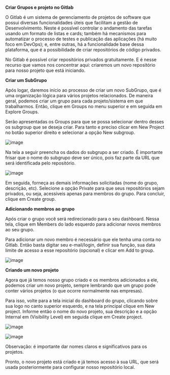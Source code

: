 **Criar Grupos e projeto no Gitlab**

O Gitlab é um sistema de gerenciamento de projetos de software que possui diversas funcionalidades úteis que facilitam a gestão de Desenvolvimento. Neste é possível controlar o andamento das tarefas usando um formato de listas e cards; também há mecanismos para automatizar o processo de testes e publicação das aplicações (há muito foco em DevOps); e, entre outras, há a funcionalidade base dessa plataforma, que é a possibilidade de criar repositórios de código privados.

No Gitlab é possível criar repositórios privados gratuitamente. E é nesse recurso que vamos nos concentrar aqui: criaremos um novo repositório para nosso projeto que está iniciando.

**Criar um SubGrupo**

Após logar, daremos início ao processo de criar um novo SubGrupo, que é uma organização lógica para vários projetos relacionados. De maneira geral, podemos criar um grupo para cada projeto/sistema em que trabalharmos. Então, clique em Groups no menu superior e em seguida em Explore Groups.

Serão apresentadas os Groups para que se possa selecionar dentro desses os subgroup que se deseja criar. Para tanto e preciso clicar em New Project no botão superior direito e selecionar a opção New subgroup.

![image](uploads/f0bc1ee4f8073dddcb14a76c6d5d576b/image.png)

Na tela a seguir preencha os dados do subgrupo a ser criado. É importante frisar que o nome do subgrupo deve ser único, pois faz parte da URL que será identificada pelo repositório. 

![image](uploads/68f3358c44e7e80d127639ff9ebb73c4/image.png)

Em seguida, forneça as demais informações solicitadas (nome do grupo, descrição, etc). Selecione a opção Private para que seus repositórios sejam privados, ou seja, acessíveis apenas para membros do grupo. Para concluir, clique em Create group.

**Adicionando membros ao grupo**

Após criar o grupo você será redirecionado para o seu dashboard. Nessa tela, clique em Members do lado esquerdo para adicionar novos membros ao seu grupo.

Para adicionar um novo membro é necessário que ele tenha uma conta no Gitlab. Então basta digitar seu e-mail/login, definir sua função, sua data limite de acesso a esse repositório (opcional) e clicar em Add to group.

![image](uploads/7e85d7682ccfa5ad4d4b0be16e38154a/image.png)

**Criando um novo projeto**

Agora que já temos nosso grupo criado e os membros adicionados a ele, podemos criar um novo projeto, sempre lembrando que um grupo pode conter vários projetos (o que ocorre normalmente nas empresas).

Para isso, volte para a tela inicial do dashboard do grupo, clicando sobre sua logo no canto superior esquerdo, e na tela principal clique em New project. Informe então o nome do novo projeto, sua descrição e a opção Internal em (Visibility Level) em seguida clique em Create project.

![image](uploads/263193d96e8c278f31384a522d2e7e4f/image.png)


![image](uploads/325ec07a81a35ec8bf87d2d7eeead12d/image.png)

Observação: é importante dar nomes claros e significativos para os projetos. 

Pronto, o novo projeto está criado e já temos acesso à sua URL, que será usada posteriormente para configurar nosso repositório local. 

